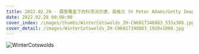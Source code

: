 ```yaml
---
title: 2022.02.28 - 霜雪覆盖下的科茨沃尔德，英格兰 (© Peter Adams/Getty Images)
date: 2022.02.28 00:00:00
cover_index: /images/thumbs/WinterCotswolds_ZH-CN6017348883_533x300.jpg
cover_detail: /images/WinterCotswolds_ZH-CN6017348883_1920x1080.jpg
---
```


![WinterCotswolds](/images/WinterCotswolds_ZH-CN6017348883_1920x1080.jpg)
